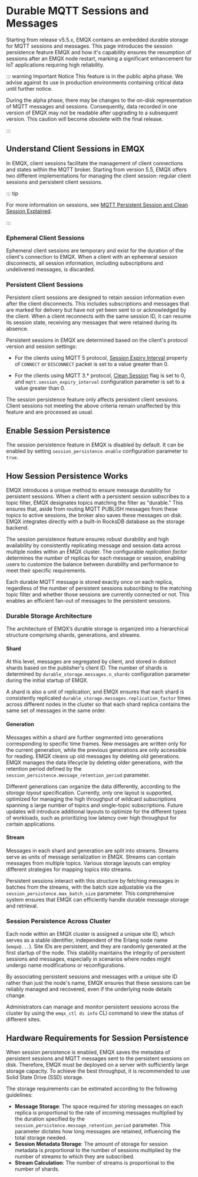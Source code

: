 # Durable MQTT Sessions and Messages

Starting from release v5.5.x, EMQX contains an embedded durable storage for MQTT sessions and messages. This page introduces the session persistence feature EMQX and how it's capability ensures the resumption of sessions after an EMQX node restart, marking a significant enhancement for IoT applications requiring high reliability.

::: warning Important Notice
This feature is in the public alpha phase. We advise against its use in production environments containing critical data until further notice.

During the alpha phase, there may be changes to the on-disk representation of MQTT messages and sessions. Consequently, data recorded in one version of EMQX may not be readable after upgrading to a subsequent version. This caution will become obsolete with the final release.

:::

## Understand Client Sessions in EMQX

In EMQX, client sessions facilitate the management of client connections and states within the MQTT broker. Starting from version 5.5, EMQX offers two different implementations for managing the client session: regular client sessions and persistent client sessions.

::: tip

For more information on sessions, see [MQTT Persistent Session and Clean Session Explained](https://www.emqx.com/en/blog/mqtt-session).

:::

### Ephemeral Client Sessions

Ephemeral client sessions are temporary and exist for the duration of the client's connection to EMQX. When a client with an ephemeral session disconnects, all session information, including subscriptions and undelivered messages, is discarded. 

### Persistent Client Sessions

Persistent client sessions are designed to retain session information even after the client disconnects. This includes subscriptions and messages that are marked for delivery but have not yet been sent to or acknowledged by the client. When a client reconnects with the same session ID, it can resume its session state, receiving any messages that were retained during its absence. 

Persistent sessions in EMQX are determined based on the client's protocol version and session settings:

- For the clients using MQTT 5 protocol, [Session Expiry Interval](https://docs.oasis-open.org/mqtt/mqtt/v5.0/os/mqtt-v5.0-os.html#_Toc3901048) property of `CONNECT` or `DISCONNECT` packet is set to a value greater than 0.

- For the clients using MQTT 3.* protocol, [Clean Session](http://docs.oasis-open.org/mqtt/mqtt/v3.1.1/os/mqtt-v3.1.1-os.html#_Toc398718030) flag is set to 0, and `mqtt.session_expiry_interval` configuration parameter is set to a value greater than 0.

The session persistence feature only affects persistent client sessions. Client sessions not meeting the above criteria remain unaffected by this feature and are processed as usual.

## Enable Session Persistence

The session persistence feature in EMQX is disabled by default. It can be enabled by setting `session_persistence.enable` configuration parameter to `true`.

## How Session Persistence Works

EMQX introduces a unique method to ensure message durability for persistent sessions. When a client with a persistent session subscribes to a topic filter, EMQX designates topics matching the filter as "durable." This ensures that, aside from routing MQTT PUBLISH messages from these topics to active sessions, the broker also saves these messages on disk. EMQX integrates directly with a built-in RocksDB database as the storage backend. 

The session persistence feature ensures robust durability and high availability by consistently replicating message and session data across multiple nodes within an EMQX cluster. The configurable *replication factor* determines the number of replicas for each message or session, enabling users to customize the balance between durability and performance to meet their specific requirements.

Each durable MQTT message is stored exactly once on each replica, regardless of the number of persistent sessions subscribing to the matching topic filter and whether those sessions are currently connected or not. This enables an efficient fan-out of messages to the persistent sessions.

### Durable Storage Architecture

The architecture of EMQX’s durable storage is organized into a hierarchical structure comprising shards, generations, and streams.

#### Shard

At this level, messages are segregated by client, and stored in distinct shards based on the publisher's client ID. The number of shards is determined by `durable_storage.messages.n_shards` configuration parameter during the initial startup of EMQX.

A shard is also a unit of replication, and EMQX ensures that each shard is consistently replicated `durable_storage.messages.replication_factor` times across different nodes in the cluster so that each shard replica contains the same set of messages in the same order.

#### Generation

Messages within a shard are further segmented into generations corresponding to specific time frames. New messages are written only for the current generation, while the previous generations are only accessible for reading. EMQX cleans up old messages by deleting old generations. EMQX manages the data lifecycle by deleting older generations, with the retention period defined by the `session_persistence.message_retention_period` parameter.

Different generations can organize the data differently, according to the *storage layout* specification. Currently, only one layout is supported, optimized for managing the high throughput of wildcard subscriptions spanning a large number of topics and single-topic subscriptions. Future updates will introduce additional layouts to optimize for the different types of workloads, such as prioritizing low latency over high throughput for certain applications.

#### Stream

Messages in each shard and generation are split into streams. Streams serve as units of message serialization in EMQX. Streams can contain messages from multiple topics. Various storage layouts can employ different strategies for mapping topics into streams.

Persistent sessions interact with this structure by fetching messages in batches from the streams, with the batch size adjustable via the `session_persistence.max_batch_size` parameter. This comprehensive system ensures that EMQX can efficiently handle durable message storage and retrieval.

### Session Persistence Across Cluster

Each node within an EMQX cluster is assigned a unique site ID, which serves as a stable identifier, independent of the Erlang node name (`emqx@...`). Site IDs are persistent, and they are randomly generated at the first startup of the node. This stability maintains the integrity of persistent sessions and messages, especially in scenarios where nodes might undergo name modifications or reconfigurations. 

By associating persistent sessions and messages with a unique site ID rather than just the node's name, EMQX ensures that these sessions can be reliably managed and recovered, even if the underlying node details change. 

Administrators can manage and monitor persistent sessions across the cluster by using the `emqx_ctl ds info` CLI command to view the status of different sites.

## Hardware Requirements for Session Persistence

When session persistence is enabled, EMQX saves the metadata of persistent sessions and MQTT messages sent to the persistent sessions on disk. Therefore, EMQX must be deployed on a server with sufficiently large storage capacity. To achieve the best throughput, it is recommended to use Solid State Drive (SSD) storage.

The storage requirements can be estimated according to the following guidelines:

- **Message Storage**: The space required for storing messages on each replica is proportional to the rate of incoming messages multiplied by the duration specified by the `session_persistence.message_retention_period` parameter. This parameter dictates how long messages are retained, influencing the total storage needed.
- **Session Metadata Storage**: The amount of storage for session metadata is proportional to the number of sessions multiplied by the number of streams to which they are subscribed.
- **Stream Calculation**: The number of streams is proportional to the number of shards.

